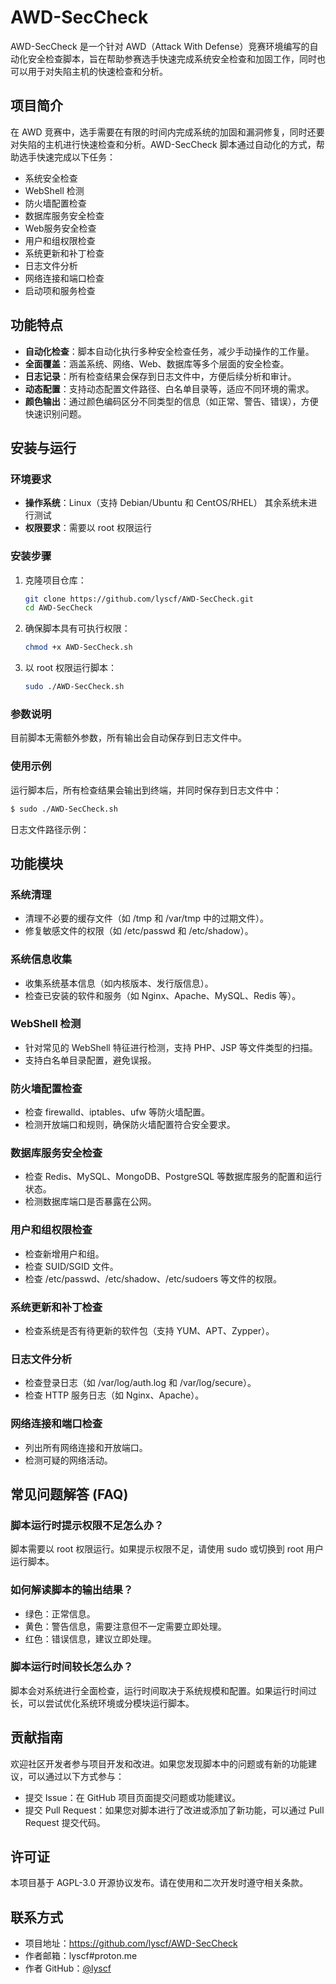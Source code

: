 # AWD-SecCheck

AWD-SecCheck 是一个针对 AWD（Attack With Defense）竞赛环境编写的自动化安全检查脚本，旨在帮助参赛选手快速完成系统安全检查和加固工作，同时也可以用于对失陷主机的快速检查和分析。

## 项目简介

在 AWD 竞赛中，选手需要在有限的时间内完成系统的加固和漏洞修复，同时还要对失陷的主机进行快速检查和分析。AWD-SecCheck 脚本通过自动化的方式，帮助选手快速完成以下任务：

- 系统安全检查
- WebShell 检测
- 防火墙配置检查
- 数据库服务安全检查
- Web服务安全检查
- 用户和组权限检查
- 系统更新和补丁检查
- 日志文件分析
- 网络连接和端口检查
- 启动项和服务检查

## 功能特点

- **自动化检查**：脚本自动化执行多种安全检查任务，减少手动操作的工作量。
- **全面覆盖**：涵盖系统、网络、Web、数据库等多个层面的安全检查。
- **日志记录**：所有检查结果会保存到日志文件中，方便后续分析和审计。
- **动态配置**：支持动态配置文件路径、白名单目录等，适应不同环境的需求。
- **颜色输出**：通过颜色编码区分不同类型的信息（如正常、警告、错误），方便快速识别问题。

## 安装与运行

### 环境要求

- **操作系统**：Linux（支持 Debian/Ubuntu 和 CentOS/RHEL） 其余系统未进行测试
- **权限要求**：需要以 root 权限运行

### 安装步骤

1. 克隆项目仓库：
    ```bash
    git clone https://github.com/lyscf/AWD-SecCheck.git
    cd AWD-SecCheck
    ```
2. 确保脚本具有可执行权限：
    ```bash
    chmod +x AWD-SecCheck.sh
    ```
3. 以 root 权限运行脚本：
    ```bash
    sudo ./AWD-SecCheck.sh
    ```

### 参数说明

目前脚本无需额外参数，所有输出会自动保存到日志文件中。

### 使用示例

运行脚本后，所有检查结果会输出到终端，并同时保存到日志文件中：
```bash
$ sudo ./AWD-SecCheck.sh
```

日志文件路径示例：

## 功能模块

### 系统清理

- 清理不必要的缓存文件（如 /tmp 和 /var/tmp 中的过期文件）。
- 修复敏感文件的权限（如 /etc/passwd 和 /etc/shadow）。

### 系统信息收集

- 收集系统基本信息（如内核版本、发行版信息）。
- 检查已安装的软件和服务（如 Nginx、Apache、MySQL、Redis 等）。

### WebShell 检测

- 针对常见的 WebShell 特征进行检测，支持 PHP、JSP 等文件类型的扫描。
- 支持白名单目录配置，避免误报。

### 防火墙配置检查

- 检查 firewalld、iptables、ufw 等防火墙配置。
- 检测开放端口和规则，确保防火墙配置符合安全要求。

### 数据库服务安全检查

- 检查 Redis、MySQL、MongoDB、PostgreSQL 等数据库服务的配置和运行状态。
- 检测数据库端口是否暴露在公网。

### 用户和组权限检查

- 检查新增用户和组。
- 检查 SUID/SGID 文件。
- 检查 /etc/passwd、/etc/shadow、/etc/sudoers 等文件的权限。

### 系统更新和补丁检查

- 检查系统是否有待更新的软件包（支持 YUM、APT、Zypper）。

### 日志文件分析

- 检查登录日志（如 /var/log/auth.log 和 /var/log/secure）。
- 检查 HTTP 服务日志（如 Nginx、Apache）。

### 网络连接和端口检查

- 列出所有网络连接和开放端口。
- 检测可疑的网络活动。

## 常见问题解答 (FAQ)

### 脚本运行时提示权限不足怎么办？

脚本需要以 root 权限运行。如果提示权限不足，请使用 sudo 或切换到 root 用户运行脚本。

### 如何解读脚本的输出结果？

- 绿色：正常信息。
- 黄色：警告信息，需要注意但不一定需要立即处理。
- 红色：错误信息，建议立即处理。

### 脚本运行时间较长怎么办？

脚本会对系统进行全面检查，运行时间取决于系统规模和配置。如果运行时间过长，可以尝试优化系统环境或分模块运行脚本。

## 贡献指南

欢迎社区开发者参与项目开发和改进。如果您发现脚本中的问题或有新的功能建议，可以通过以下方式参与：

- 提交 Issue：在 GitHub 项目页面提交问题或功能建议。
- 提交 Pull Request：如果您对脚本进行了改进或添加了新功能，可以通过 Pull Request 提交代码。

## 许可证

本项目基于 AGPL-3.0 开源协议发布。请在使用和二次开发时遵守相关条款。

## 联系方式

- 项目地址：https://github.com/lyscf/AWD-SecCheck
- 作者邮箱：lyscf#proton.me
- 作者 GitHub：[@lyscf](https://github.com/lyscf)
